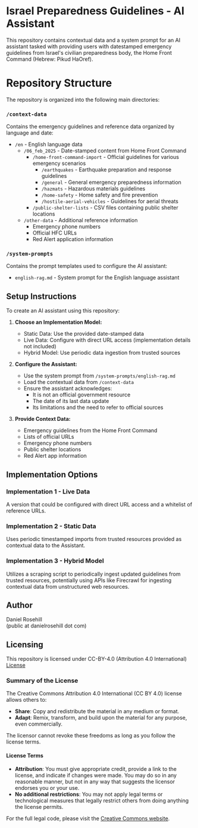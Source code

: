# Israel Preparedness Guidelines - AI Assistant

This repository contains contextual data and a system prompt for an AI assistant tasked with providing users with datestamped emergency guidelines from Israel's civilian preparedness body, the Home Front Command (Hebrew: Pikud HaOref).

# Repository Structure

The repository is organized into the following main directories:

### `/context-data`
Contains the emergency guidelines and reference data organized by language and date:
- `/en` - English language data
  - `/06_feb_2025` - Date-stamped content from Home Front Command
    - `/home-front-command-import` - Official guidelines for various emergency scenarios
      - `/earthquakes` - Earthquake preparation and response guidelines
      - `/general` - General emergency preparedness information
      - `/hazmats` - Hazardous materials guidelines
      - `/home-safety` - Home safety and fire prevention
      - `/hostile-aerial-vehicles` - Guidelines for aerial threats
    - `/public-shelter-lists` - CSV files containing public shelter locations
  - `/other-data` - Additional reference information
    - Emergency phone numbers
    - Official HFC URLs
    - Red Alert application information

### `/system-prompts`
Contains the prompt templates used to configure the AI assistant:
- `english-rag.md` - System prompt for the English language assistant

## Setup Instructions

To create an AI assistant using this repository:

1. **Choose an Implementation Model:**
   - Static Data: Use the provided date-stamped data
   - Live Data: Configure with direct URL access (implementation details not included)
   - Hybrid Model: Use periodic data ingestion from trusted sources

2. **Configure the Assistant:**
   - Use the system prompt from `/system-prompts/english-rag.md`
   - Load the contextual data from `/context-data`
   - Ensure the assistant acknowledges:
     - It is not an official government resource
     - The date of its last data update
     - Its limitations and the need to refer to official sources

3. **Provide Context Data:**
   - Emergency guidelines from the Home Front Command
   - Lists of official URLs
   - Emergency phone numbers
   - Public shelter locations
   - Red Alert app information

## Implementation Options

### Implementation 1 - Live Data
A version that could be configured with direct URL access and a whitelist of reference URLs.

### Implementation 2 - Static Data
Uses periodic timestamped imports from trusted resources provided as contextual data to the Assistant.

### Implementation 3 - Hybrid Model
Utilizes a scraping script to periodically ingest updated guidelines from trusted resources, potentially using APIs like Firecrawl for ingesting contextual data from unstructured web resources.

## Author

Daniel Rosehill  
(public at danielrosehill dot com)

## Licensing

This repository is licensed under CC-BY-4.0 (Attribution 4.0 International) 
[License](https://creativecommons.org/licenses/by/4.0/)

### Summary of the License
The Creative Commons Attribution 4.0 International (CC BY 4.0) license allows others to:
- **Share**: Copy and redistribute the material in any medium or format.
- **Adapt**: Remix, transform, and build upon the material for any purpose, even commercially.

The licensor cannot revoke these freedoms as long as you follow the license terms.

#### License Terms
- **Attribution**: You must give appropriate credit, provide a link to the license, and indicate if changes were made. You may do so in any reasonable manner, but not in any way that suggests the licensor endorses you or your use.
- **No additional restrictions**: You may not apply legal terms or technological measures that legally restrict others from doing anything the license permits.

For the full legal code, please visit the [Creative Commons website](https://creativecommons.org/licenses/by/4.0/legalcode).
